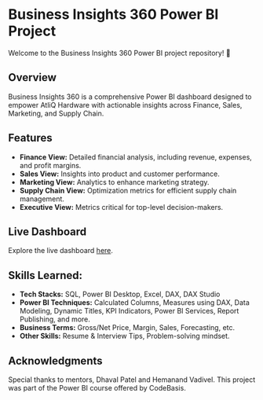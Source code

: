 # Business Insights 360 Power BI Project
Welcome to the Business Insights 360 Power BI project repository! 🚀
## Overview
Business Insights 360 is a comprehensive Power BI dashboard designed to empower AtliQ Hardware with actionable insights across Finance, Sales, Marketing, and Supply Chain.
## Features
- **Finance View:** Detailed financial analysis, including revenue, expenses, and profit margins.
- **Sales View:** Insights into product and customer performance.
- **Marketing View:** Analytics to enhance marketing strategy.
- **Supply Chain View:** Optimization metrics for efficient supply chain management.
- **Executive View:** Metrics critical for top-level decision-makers.
## Live Dashboard
Explore the live dashboard [here](https://app.powerbi.com/view?r=eyJrIjoiNjRjYTY3MTYtMDJmZC00ZGZkLWE3MjgtZDVjOTllZmU4YjUyIiwidCI6ImM2ZTU0OWIzLTVmNDUtNDAzMi1hYWU5LWQ0MjQ0ZGM1YjJjNCJ9).
## Skills Learned:
- **Tech Stacks:** SQL, Power BI Desktop, Excel, DAX, DAX Studio
- **Power BI Techniques:** Calculated Columns, Measures using DAX, Data Modeling, Dynamic Titles, KPI Indicators, Power BI Services, Report Publishing, and more.
- **Business Terms:** Gross/Net Price, Margin, Sales, Forecasting, etc.
- **Other Skills:** Resume & Interview Tips, Problem-solving mindset.
## Acknowledgments
Special thanks to mentors, Dhaval Patel and Hemanand Vadivel. This project was part of the Power BI course offered by CodeBasis.
